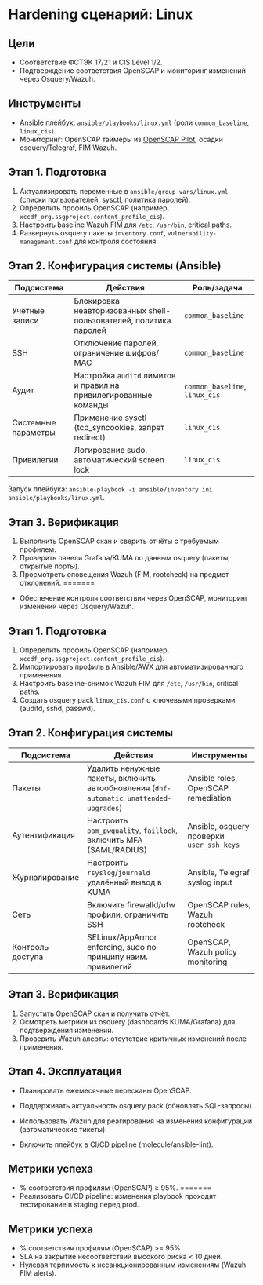 # Hardening сценарий: Linux

## Цели
- Соответствие ФСТЭК 17/21 и CIS Level 1/2.
- Подтверждение соответствия OpenSCAP и мониторинг изменений через Osquery/Wazuh.

## Инструменты
- Ansible плейбук: `ansible/playbooks/linux.yml` (роли `common_baseline`, `linux_cis`).
- Мониторинг: OpenSCAP таймеры из [OpenSCAP Pilot](../environments/openscap/README.md), осадки osquery/Telegraf, FIM Wazuh.

## Этап 1. Подготовка
1. Актуализировать переменные в `ansible/group_vars/linux.yml` (списки пользователей, sysctl, политика паролей).
2. Определить профиль OpenSCAP (например, `xccdf_org.ssgproject.content_profile_cis`).
3. Настроить baseline Wazuh FIM для `/etc`, `/usr/bin`, critical paths.
4. Развернуть osquery пакеты `inventory.conf`, `vulnerability-management.conf` для контроля состояния.

## Этап 2. Конфигурация системы (Ansible)
| Подсистема | Действия | Роль/задача |
|------------|----------|-------------|
| Учётные записи | Блокировка неавторизованных shell-пользователей, политика паролей | `common_baseline` |
| SSH | Отключение паролей, ограничение шифров/МАС | `common_baseline` |
| Аудит | Настройка `auditd` лимитов и правил на привилегированные команды | `common_baseline`, `linux_cis` |
| Системные параметры | Применение sysctl (tcp_syncookies, запрет redirect) | `linux_cis` |
| Привилегии | Логирование sudo, автоматический screen lock | `linux_cis` |

Запуск плейбука: `ansible-playbook -i ansible/inventory.ini ansible/playbooks/linux.yml`.

## Этап 3. Верификация
1. Выполнить OpenSCAP скан и сверить отчёты с требуемым профилем.
2. Проверить панели Grafana/KUMA по данным osquery (пакеты, открытые порты).
3. Просмотреть оповещения Wazuh (FIM, rootcheck) на предмет отклонений.
=======
- Обеспечение контроля соответствия через OpenSCAP, мониторинг изменений через Osquery/Wazuh.

## Этап 1. Подготовка
1. Определить профиль OpenSCAP (например, `xccdf_org.ssgproject.content_profile_cis`).
2. Импортировать профиль в Ansible/AWX для автоматизированного применения.
3. Настроить baseline-снимок Wazuh FIM для `/etc`, `/usr/bin`, critical paths.
4. Создать osquery pack `linux_cis.conf` с ключевыми проверками (auditd, sshd, passwd).

## Этап 2. Конфигурация системы
| Подсистема | Действия | Инструменты |
|------------|----------|-------------|
| Пакеты | Удалить ненужные пакеты, включить автообновления (`dnf-automatic`, `unattended-upgrades`) | Ansible roles, OpenSCAP remediation |
| Аутентификация | Настроить `pam_pwquality`, `faillock`, включить MFA (SAML/RADIUS) | Ansible, osquery проверки `user_ssh_keys` |
| Журналирование | Настроить `rsyslog`/`journald` удалённый вывод в KUMA | Ansible, Telegraf syslog input |
| Сеть | Включить firewalld/ufw профили, ограничить SSH | OpenSCAP rules, Wazuh rootcheck |
| Контроль доступа | SELinux/AppArmor enforcing, sudo по принципу наим. привилегий | OpenSCAP, Wazuh policy monitoring |

## Этап 3. Верификация
1. Запустить OpenSCAP скан и получить отчёт.
2. Осмотреть метрики из osquery (dashboards KUMA/Grafana) для подтверждения изменений.
3. Проверить Wazuh алерты: отсутствие критичных изменений после применения.

## Этап 4. Эксплуатация
- Планировать ежемесячные пересканы OpenSCAP.
- Поддерживать актуальность osquery pack (обновлять SQL-запросы).
- Использовать Wazuh для реагирования на изменения конфигурации (автоматические тикеты).

- Включить плейбук в CI/CD pipeline (molecule/ansible-lint).

## Метрики успеха
- % соответствия профилям (OpenSCAP) ≥ 95%.
=======
- Реализовать CI/CD pipeline: изменения playbook проходят тестирование в staging перед prod.

## Метрики успеха
- % соответствия профилям (OpenSCAP) >= 95%.
- SLA на закрытие несоответствий высокого риска < 10 дней.
- Нулевая терпимость к несанкционированным изменениям (Wazuh FIM alerts).
